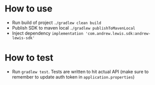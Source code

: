 # How to use
- Run build of project `./gradlew clean build`
- Publish SDK to maven local `./gradlew publishToMavenLocal`
- Inject dependency `implementation 'com.andrew.lewis.sdk:andrew-lewis-sdk'`

# How to test
- Run `gradlew test`. Tests are written to hit actual API (make sure to remember to update auth token in `application.properties`)